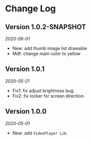 Change Log
==========

## Version 1.0.2-SNAPSHOT
_2020-06-01_
 *  New: add thumb  image list drawable  
 *  Mdf: change main color to yellow   

## Version 1.0.1
_2020-05-21_
 *  Fix1: fix adjust brightness bug.
 *  Fix2: fix locker for screen direction.

## Version 1.0.0 
_2020-05-01_
 *  New: add `VideoPlayer Lib`.